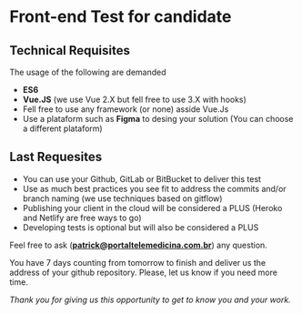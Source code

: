 # Front-end Test for candidate

## Technical Requisites

The usage of the following are demanded
- **ES6**
- **Vue.JS** (we use Vue 2.X but fell free to use 3.X with hooks)
- Fell free to use any framework (or none) asside Vue.Js
- Use a plataform such as **Figma** to desing your solution (You can choose a different plataform)

## Last Requesites
- You can use your Github, GitLab or BitBucket to deliver this test
- Use as much best practices you see fit to address the commits and/or branch naming (we use techniques based on gitflow)
- Publishing your client in the cloud will be considered a PLUS (Heroko and Netlify are free ways to go)
- Developing tests is optional but will also be considered a PLUS

Feel free to ask (**patrick@portaltelemedicina.com.br**) any question.

You have 7 days counting from tomorrow to finish and deliver us the address of your github repository. Please, let us know if you need more time.

*Thank you for giving us this opportunity to get to know you and your work.*
